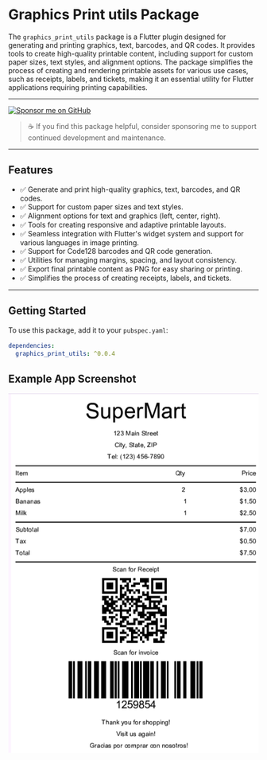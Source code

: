 # Graphics Print utils Package

The `graphics_print_utils` package is a Flutter plugin designed for generating and printing graphics, text, barcodes, and QR codes. It provides tools to create high-quality printable content, including support for custom paper sizes, text styles, and alignment options. The package simplifies the process of creating and rendering printable assets for various use cases, such as receipts, labels, and tickets, making it an essential utility for Flutter applications requiring printing capabilities.

---

<a href="https://github.com/sponsors/sbrsubuvga" target="_blank">
  <img src="https://img.shields.io/badge/💖%20Sponsor%20on-GitHub%20Sponsors-blueviolet?style=for-the-badge&logo=github-sponsors" alt="Sponsor me on GitHub" />
</a>

> ☕ If you find this package helpful, consider sponsoring me to support continued development and maintenance.

---

## Features

- ✅ Generate and print high-quality graphics, text, barcodes, and QR codes.
- ✅ Support for custom paper sizes and text styles.
- ✅ Alignment options for text and graphics (left, center, right).
- ✅ Tools for creating responsive and adaptive printable layouts.
- ✅ Seamless integration with Flutter's widget system and support for various languages in image printing.
- ✅ Support for Code128 barcodes and QR code generation.
- ✅ Utilities for managing margins, spacing, and layout consistency.
- ✅ Export final printable content as PNG for easy sharing or printing.
- ✅ Simplifies the process of creating receipts, labels, and tickets.

---

## Getting Started

To use this package, add it to your `pubspec.yaml`:

```yaml
dependencies:
  graphics_print_utils: ^0.0.4
```



## Example App Screenshot


<img alt="Example App Screenshot" src="https://raw.githubusercontent.com/sbrsubuvga/graphics_print_utils/refs/heads/main/assets/Screenshot.png"  />